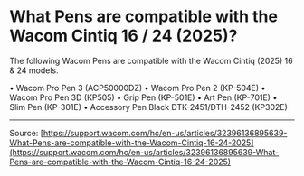 # What Pens are compatible with the Wacom Cintiq 16 / 24 (2025)?

The following Wacom Pens are compatible with the Wacom Cintiq (2025) 16 & 24 models. 


• Wacom Pro Pen 3 (ACP50000DZ)
• Wacom Pro Pen 2 (KP-504E)
• Wacom Pro Pen 3D (KP505)
• Grip Pen (KP-501E)
• Art Pen (KP-701E)
• Slim Pen (KP-301E)
• Accessory Pen Black DTK-2451/DTH-2452 (KP302E)

---
Source: [https://support.wacom.com/hc/en-us/articles/32396136895639-What-Pens-are-compatible-with-the-Wacom-Cintiq-16-24-2025](https://support.wacom.com/hc/en-us/articles/32396136895639-What-Pens-are-compatible-with-the-Wacom-Cintiq-16-24-2025)
